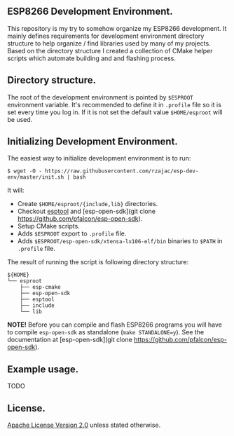 ## ESP8266 Development Environment.

This repository is my try to somehow organize my ESP8266 development. It
mainly defines requirements for development environment directory structure 
to help organize / find libraries used by many of my projects. Based on 
the directory structure I created a collection of CMake helper scripts which
automate building and and flashing process. 

## Directory structure.

The root of the development environment is pointed by `$ESPROOT` environment 
variable. It's recommended to define it in `.profile` file so it is set
every time you log in. If it is not set the default value 
`$HOME/esproot` will be used. 

## Initializing Development Environment.

The easiest way to initialize development environment is to run:

```
$ wget -O - https://raw.githubusercontent.com/rzajac/esp-dev-env/master/init.sh | bash
```

It will:

- Create `$HOME/esproot/{include,lib}` directories.
- Checkout [esptool](https://github.com/espressif/esptool) and 
[esp-open-sdk](git clone https://github.com/pfalcon/esp-open-sdk).
- Setup CMake scripts.
- Adds `$ESPROOT` export to `.profile` file.
- Adds `$ESPROOT/esp-open-sdk/xtensa-lx106-elf/bin` binaries to `$PATH` in `.profile` file. 

The result of running the script is following directory structure:

    ${HOME}
    └── esproot
        ├── esp-cmake
        ├── esp-open-sdk
        ├── esptool
        ├── include
        └── lib

**NOTE!** Before you can compile and flash ESP8266 programs you will have to 
compile `esp-open-sdk` as standalone (`make STANDALONE=y`). See
the documentation at [esp-open-sdk](git clone https://github.com/pfalcon/esp-open-sdk).   

## Example usage.

TODO

## License.

[Apache License Version 2.0](LICENSE) unless stated otherwise.
